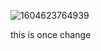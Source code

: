 ![1604623764939](C:\Users\DELL\AppData\Roaming\Typora\typora-user-images\1604623764939.png)

this is once change